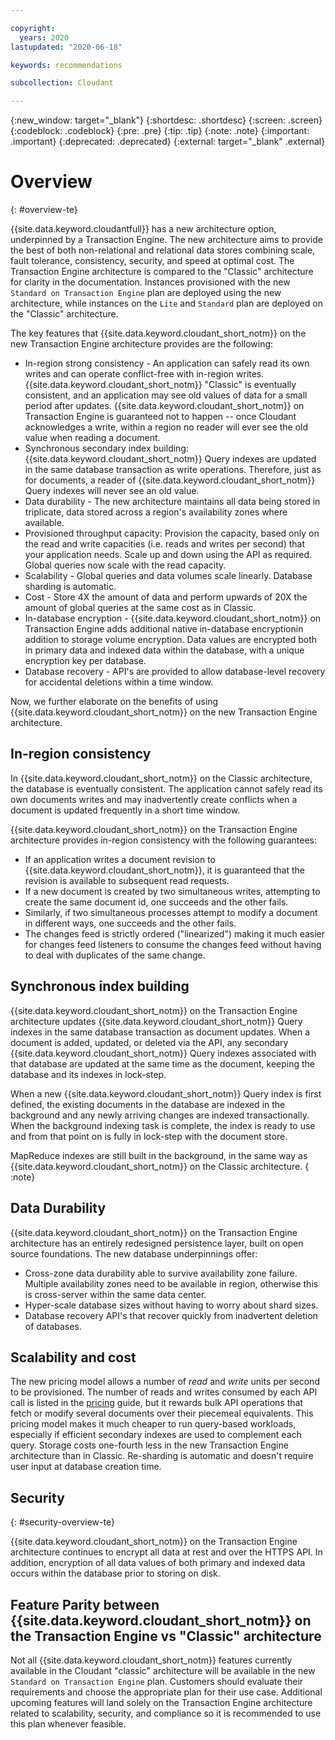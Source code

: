 ```yaml
---

copyright:
  years: 2020
lastupdated: "2020-06-18"

keywords: recommendations

subcollection: Cloudant

---
```


{:new_window: target="_blank"}
{:shortdesc: .shortdesc}
{:screen: .screen}
{:codeblock: .codeblock}
{:pre: .pre}
{:tip: .tip}
{:note: .note}
{:important: .important}
{:deprecated: .deprecated}
{:external: target="_blank" .external}

<!-- Acrolinx: 2020-03-13 -->

# Overview
{: #overview-te}

{{site.data.keyword.cloudantfull}} has a new architecture option, underpinned by a Transaction Engine. The new architecture aims to provide the best of both non-relational and relational data stores combining scale, fault tolerance, consistency, security, and speed at optimal cost. The Transaction Engine architecture is compared to the "Classic" architecture for clarity in the documentation. Instances provisioned with the new `Standard on Transaction Engine` plan are deployed using the new architecture, while instances on the `Lite` and `Standard` plan are deployed on the "Classic" architecture.

The key features that {{site.data.keyword.cloudant_short_notm}} on the new Transaction Engine architecture provides are the following: 

- In-region strong consistency - An application can safely read its own writes and can operate conflict-free with in-region writes. {{site.data.keyword.cloudant_short_notm}} "Classic" is eventually consistent, and an application may see old values of data for a small period after updates. {{site.data.keyword.cloudant_short_notm}} on Transaction Engine is guaranteed not to happen -- once Cloudant acknowledges a write, within a region no reader will ever see the old value when reading a document.
- Synchronous secondary index building: {{site.data.keyword.cloudant_short_notm}} Query indexes are updated in the same database transaction as write operations. Therefore, just as for documents, a reader of {{site.data.keyword.cloudant_short_notm}} Query indexes will never see an old value.
- Data durability - The new architecture maintains all data being stored in triplicate, data stored across a region's availability zones where available.
- Provisioned throughput capacity: Provision the capacity, based only on the read and write capacities (i.e. reads and writes per second) that your application needs. Scale up and down using the API as required. Global queries now scale with the read capacity.
- Scalability - Global queries and data volumes scale linearly. Database sharding is automatic.
- Cost - Store 4X the amount of data and perform upwards of 20X the amount of global queries at the same cost as in Classic.
- In-database encryption - {{site.data.keyword.cloudant_short_notm}} on Transaction Engine adds additional native in-database encryptionin addition to storage volume encryption. Data values are encrypted both in primary data and indexed data within the database, with a unique encryption key per database. 
- Database recovery - API's are provided to allow database-level recovery for accidental deletions within a time window.

Now, we further elaborate on the benefits of using {{site.data.keyword.cloudant_short_notm}} on the new Transaction Engine architecture.

## In-region consistency

In {{site.data.keyword.cloudant_short_notm}} on the Classic architecture, the database is eventually consistent. The application cannot safely read its own documents writes and may inadvertently create conflicts when a document is updated frequently in a short time window. 

{{site.data.keyword.cloudant_short_notm}} on the Transaction Engine architecture provides in-region consistency with the following guarantees:
- If an application writes a document revision to {{site.data.keyword.cloudant_short_notm}}, it is guaranteed that the revision is available to subsequent read requests.
- If a new document is created by two simultaneous writes, attempting to create the same document id, one succeeds and the other fails.
- Similarly, if two simultaneous processes attempt to modify a document in different ways, one succeeds and the other fails.
- The changes feed is strictly ordered ("linearized") making it much easier for changes feed listeners to consume the changes feed without having to deal with duplicates of the same change.

## Synchronous index building

{{site.data.keyword.cloudant_short_notm}} on the Transaction Engine architecture updates {{site.data.keyword.cloudant_short_notm}} Query indexes in the same database transaction as document updates. When a document is added, updated, or deleted via the API, any secondary {{site.data.keyword.cloudant_short_notm}} Query indexes associated with that database are updated at the same time as the document, keeping the database and its indexes in lock-step. 

When a new {{site.data.keyword.cloudant_short_notm}} Query index is first defined, the existing documents in the database are indexed in the background and any newly arriving changes are indexed transactionally. When the background indexing task is complete, the index is ready to use and from that point on is fully in lock-step with the document store.

MapReduce indexes are still built in the background, in the same way as {{site.data.keyword.cloudant_short_notm}} on the Classic architecture.
{ :note}

## Data Durability

{{site.data.keyword.cloudant_short_notm}} on the Transaction Engine architecture has an entirely redesigned persistence layer, built on open source foundations. The new database underpinnings offer:
- Cross-zone data durability able to survive availability zone failure. Multiple availability zones need to be available in region, otherwise this is cross-server within the same data center.
- Hyper-scale database sizes without having to worry about shard sizes.
- Database recovery API's that recover quickly from inadvertent deletion of databases.

## Scalability and cost

The new pricing model allows a number of _read_ and _write_ units per second to be provisioned. The number of reads and writes consumed by each API call is listed in the [pricing](/docs/services/Cloudant?topic=cloudant-pricing-te) guide, but it rewards bulk API operations that fetch or modify several documents over their piecemeal equivalents. This pricing model makes it much cheaper to run query-based workloads, especially if efficient secondary indexes are used to complement each query. Storage costs one-fourth less in the new Transaction Engine architecture than in Classic. Re-sharding is automatic and doesn't require user input at database creation time.

## Security
{: #security-overview-te}

{{site.data.keyword.cloudant_short_notm}} on the Transaction Engine architecture continues to encrypt all data at rest and over the HTTPS API. In addition, encryption of all data values of both primary and indexed data occurs within the database prior to storing on disk. 

## Feature Parity between {{site.data.keyword.cloudant_short_notm}} on the Transaction Engine vs "Classic" architecture

Not all {{site.data.keyword.cloudant_short_notm}} features currently available in the Cloudant "classic" architecture will be available in the new `Standard on Transaction Engine` plan. Customers should evaluate their requirements and choose the appropriate plan for their use case. Additional upcoming features will land solely on the Transaction Engine architecture related to scalability, security, and compliance so it is recommended to use this plan whenever feasible. 
